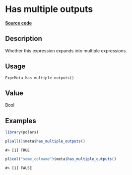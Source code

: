 
# Has multiple outputs

[**Source code**](https://github.com/pola-rs/r-polars/tree/0580dbe189881934960c63979bf59fc3448a21dc/R/expr__meta.R#L136)

## Description

Whether this expression expands into multiple expressions.

## Usage

<pre><code class='language-R'>ExprMeta_has_multiple_outputs()
</code></pre>

## Value

Bool

## Examples

``` r
library(polars)

pl$all()$meta$has_multiple_outputs()
```

    #> [1] TRUE

``` r
pl$col("some_colname")$meta$has_multiple_outputs()
```

    #> [1] FALSE
